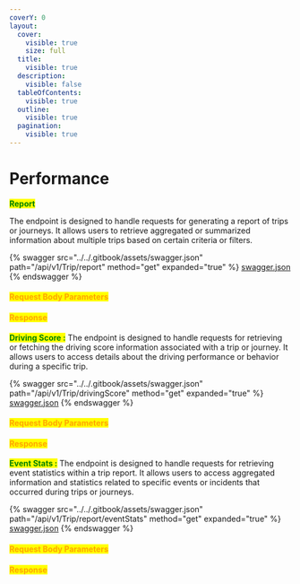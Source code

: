 ```yaml
---
coverY: 0
layout:
  cover:
    visible: true
    size: full
  title:
    visible: true
  description:
    visible: false
  tableOfContents:
    visible: true
  outline:
    visible: true
  pagination:
    visible: true
---
```


# Performance

<mark style="color:green;">**Report**</mark>&#x20;

The endpoint is designed to handle requests for generating a report of trips or journeys. It allows users to retrieve aggregated or summarized information about multiple trips based on certain criteria or filters.

{% swagger src="../../.gitbook/assets/swagger.json" path="/api/v1/Trip/report" method="get" expanded="true" %}
[swagger.json](../../.gitbook/assets/swagger.json)
{% endswagger %}

#### <mark style="color:orange;">Request Body Parameters</mark>

#### <mark style="color:orange;">**Response**</mark>



<mark style="color:green;">**Driving Score :**</mark> The endpoint is designed to handle requests for retrieving or fetching the driving score information associated with a trip or journey. It allows users to access details about the driving performance or behavior during a specific trip.

{% swagger src="../../.gitbook/assets/swagger.json" path="/api/v1/Trip/drivingScore" method="get" expanded="true" %}
[swagger.json](../../.gitbook/assets/swagger.json)
{% endswagger %}

#### <mark style="color:orange;">Request Body Parameters</mark>

#### <mark style="color:orange;">**Response**</mark>



<mark style="color:green;">**Event Stats :**</mark> The endpoint is designed to handle requests for retrieving event statistics within a trip report. It allows users to access aggregated information and statistics related to specific events or incidents that occurred during trips or journeys.

{% swagger src="../../.gitbook/assets/swagger.json" path="/api/v1/Trip/report/eventStats" method="get" expanded="true" %}
[swagger.json](../../.gitbook/assets/swagger.json)
{% endswagger %}

#### <mark style="color:orange;">Request Body Parameters</mark>

#### <mark style="color:orange;">**Response**</mark>
